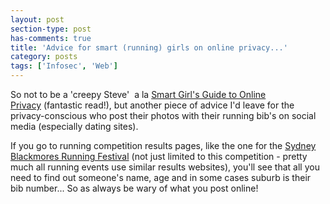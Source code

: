 ```yaml
---
layout: post
section-type: post
has-comments: true
title: 'Advice for smart (running) girls on online privacy...'
category: posts
tags: ['Infosec', 'Web']
---
```


So not to be a 'creepy Steve'  a la [Smart Girl's Guide to Online Privacy](https://www.nostarch.com/smartgirlsguide) (fantastic read!), but another piece of advice I'd leave for the privacy-conscious who post their photos with their running bib's on social media (especially dating sites).

If you go to running competition results pages, like the one for the [Sydney Blackmores Running Festival](http://www.multisportaustralia.com.au/Home/QuickResults?clientId=1&raceId=1364) (not just limited to this competition - pretty much all running events use similar results websites), you'll see that all you need to find out someone's name, age and in some cases suburb is their bib number... So as always be wary of what you post online!